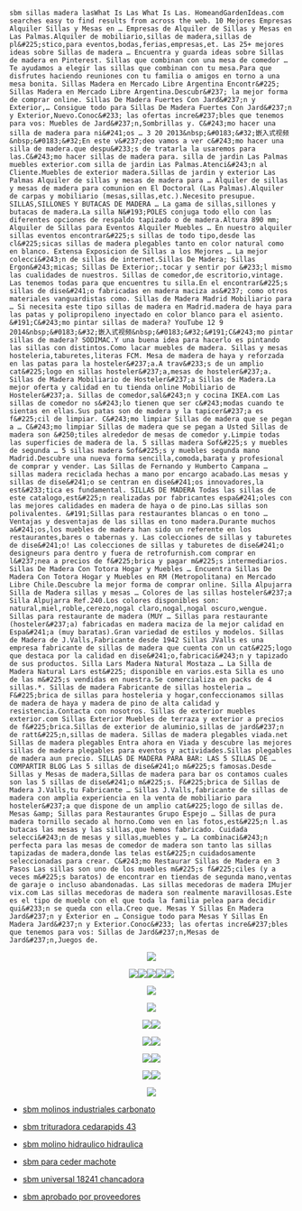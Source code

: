 
```
sbm sillas madera lasWhat Is Las What Is Las. HomeandGardenIdeas.com searches easy to find results from across the web. 10 Mejores Empresas Alquiler Sillas y Mesas en … Empresas de Alquiler de Sillas y Mesas en Las Palmas.Alquiler de mobiliario,sillas de madera,sillas de pl&#225;stico,para eventos,bodas,ferias,empresas,et. Las 25+ mejores ideas sobre Sillas de madera … Encuentra y guarda ideas sobre Sillas de madera en Pinterest. Sillas que combinan con una mesa de comedor … Te ayudamos a elegir las sillas que combinan con tu mesa.Para que disfrutes haciendo reuniones con tu familia o amigos en torno a una mesa bonita. Sillas Madera en Mercado Libre Argentina Encontr&#225; Sillas Madera en Mercado Libre Argentina.Descubr&#237; la mejor forma de comprar online. Sillas De Madera Fuertes Con Jard&#237;n y Exterior,… Consigue todo para Sillas De Madera Fuertes Con Jard&#237;n y Exterior,Nuevo.Conoc&#233; las ofertas incre&#237;bles que tenemos para vos: Muebles de Jard&#237;n,Sombrillas y. C&#243;mo hacer una silla de madera para ni&#241;os … 3 20 2013&nbsp;&#0183;&#32;嵌入式视频&nbsp;&#0183;&#32;En este v&#237;deo vamos a ver c&#243;mo hacer una silla de madera.que despu&#233;s de tratarla la usaremos para las.C&#243;mo hacer sillas de madera para. silla de jardin Las Palmas muebles exterior.com silla de jardin Las Palmas.Atenci&#243;n al Cliente.Muebles de exterior madera.Sillas de jardin y exterior Las Palmas Alquiler de sillas y mesas de madera para … Alquiler de sillas y mesas de madera para comunion en El Doctoral (Las Palmas).Alquiler de carpas y mobiliario (mesas,sillas,etc.).Necesito presupue. SILLAS,SILLONES Y BUTACAS DE MADERA … La gama de sillas,sillones y butacas de madera.La silla N&#193;POLES conjuga todo ello con las diferentes opciones de respaldo tapizado o de madera.Altura 890 mm; Alquiler de Sillas para Eventos Alquiler Muebles … En nuestro alquiler sillas eventos encontrar&#225;s sillas de todo tipo,desde las cl&#225;sicas sillas de madera plegables tanto en color natural como en blanco. Extensa Exposicion de Sillas a los Mejores … La mejor colecci&#243;n de sillas de internet.Sillas De Madera; Sillas Ergon&#243;micas; Sillas De Exterior;.tocar y sentir por &#233;l mismo las cualidades de nuestros. Sillas de comedor,de escritorio,vintage. Las tenemos todas para que encuentres tu silla.En el encontrar&#225;s sillas de dise&#241;o fabricadas en madera maciza as&#237; como otros materiales vanguardistas como. Sillas de Madera Madrid Mobiliario para … Si necesita este tipo sillas de madera en Madrid.madera de haya para las patas y polipropileno inyectado en color blanco para el asiento. &#191;C&#243;mo pintar sillas de madera? YouTube 12 9 2014&nbsp;&#0183;&#32;嵌入式视频&nbsp;&#0183;&#32;&#191;C&#243;mo pintar sillas de madera? SODIMAC.Y una buena idea para hacerlo es pintando las sillas con distintos.Como lacar muebles de madera. Sillas y mesas hosteleria,taburetes,literas FCM. Mesa de madera de haya y reforzada en las patas para la hosteler&#237;a.A trav&#233;s de un amplio cat&#225;logo en sillas hosteler&#237;a,mesas de hosteler&#237;a. Sillas de Madera Mobiliario de Hosteler&#237;a Sillas de Madera.La mejor oferta y calidad en tu tienda online Mobiliario de Hosteler&#237;a. Sillas de comedor,sal&#243;n y cocina IKEA.com Las sillas de comedor no s&#243;lo tienen que ser c&#243;modas cuando te sientas en ellas.Sus patas son de madera y la tapicer&#237;a es f&#225;cil de limpiar. C&#243;mo limpiar Sillas de madera que se pegan a … C&#243;mo limpiar Sillas de madera que se pegan a Usted Sillas de madera son &#250;tiles alrededor de mesas de comedor y.Limpie todas las superficies de madera de la. 5 sillas madera Sof&#225;s y muebles de segunda … 5 sillas madera Sof&#225;s y muebles segunda mano Madrid.Descubre una nueva forma sencilla,comoda,barata y profesional de comprar y vender. Las Sillas de Fernando y Humberto Campana … sillas madera reciclada hechas a mano por encargo acabado.Las mesas y sillas de dise&#241;o se centran en dise&#241;os innovadores,la est&#233;tica es fundamental. SILLAS DE MADERA Todas las sillas de este catalogo,est&#225;n realizadas por fabricantes espa&#241;oles con las mejores calidades en madera de haya o de pino.Las sillas son polivalentes. &#191;Sillas para restaurantes blancas o en tono … Ventajas y desventajas de las sillas en tono madera.Durante muchos a&#241;os,los muebles de madera han sido un referente en los restaurantes,bares o tabernas y. Las colecciones de sillas y taburetes de dise&#241;o! Las colecciones de sillas y taburetes de dise&#241;o designeurs para dentro y fuera de retrofurnish.com comprar en l&#237;nea a precios de f&#225;brica y pagar m&#225;s intermediarios. Sillas De Madera Con Totora Hogar y Muebles … Encuentra Sillas De Madera Con Totora Hogar y Muebles en RM (Metropolitana) en Mercado Libre Chile.Descubre la mejor forma de comprar online. Silla Alpujarra Silla de Madera sillas y mesas … Colores de las sillas hosteler&#237;a Silla Alpujarra Ref.240.Los colores disponibles son: natural,miel,roble,cerezo,nogal claro,nogal,nogal oscuro,wengue. Sillas para restaurante de madera (MUY … Sillas para restaurante (hosteler&#237;a) fabricadas en madera maciza de la mejor calidad en Espa&#241;a (muy baratas).Gran variedad de estilos y modelos. Sillas de Madera de J.Valls,Fabricante desde 1942 Sillas JValls es una empresa fabricante de sillas de madera que cuenta con un cat&#225;logo que destaca por la calidad en dise&#241;o,fabricaci&#243;n y tapizado de sus productos. Silla Lars Madera Natural Mostaza … La Silla de Madera Natural Lars est&#225; disponible en varios.esta Silla es uno de las m&#225;s vendidas en nuestra.Se comercializa en packs de 4 sillas.*. Sillas de madera Fabricante de sillas hosteleria … F&#225;brica de sillas para hosteleria y hogar,confeccionamos sillas de madera de haya y madera de pino de alta calidad y resistencia.Contacta con nosotros. Sillas de exterior muebles exterior.com Sillas Exterior Muebles de terraza y exterior a precios de f&#225;brica.Sillas de exterior de aluminio,sillas de jard&#237;n de ratt&#225;n,sillas de madera. Sillas de madera plegables viada.net Sillas de madera plegables Entra ahora en Viada y descubre las mejores sillas de madera plegables para eventos y actividades.Sillas plegables de madera aun precio. SILLAS DE MADERA PARA BAR: LAS 5 SILLAS DE … COMPARTIR BLOG Las 5 sillas de dise&#241;o m&#225;s famosas.Desde Sillas y Mesas de madera,Sillas de madera para bar os contamos cuales son las 5 sillas de dise&#241;o m&#225;s. F&#225;brica de Sillas de Madera J.Valls,tu Fabricante … Sillas J.Valls,fabricante de sillas de madera con amplia experiencia en la venta de mobiliario para hosteler&#237;a que dispone de un amplio cat&#225;logo de sillas de. Mesas &amp; Sillas para Restaurantes Grupo Espejo … Sillas de pura madera tornillo secado al horno.Como ven en las fotos,est&#225;n l.as butacas las mesas y las sillas,que hemos fabricado. Cuidada selecci&#243;n de mesas y sillas,muebles y … La combinaci&#243;n perfecta para las mesas de comedor de madera son tanto las sillas tapizadas de madera,donde las telas est&#225;n cuidadosamente seleccionadas para crear. C&#243;mo Restaurar Sillas de Madera en 3 Pasos Las sillas son uno de los muebles m&#225;s f&#225;ciles (y a veces m&#225;s baratos) de encontrar en tiendas de segunda mano,ventas de garaje o incluso abandonadas. Las sillas mecedoras de madera IMujer vix.com Las sillas mecedoras de madera son realmente maravillosas.Este es el tipo de mueble con el que toda la familia pelea para decidir qui&#233;n se queda con ella.Creo que. Mesas Y Sillas En Madera Jard&#237;n y Exterior en … Consigue todo para Mesas Y Sillas En Madera Jard&#237;n y Exterior.Conoc&#233; las ofertas incre&#237;bles que tenemos para vos: Sillas de Jard&#237;n,Mesas de Jard&#237;n,Juegos de. 
```

<div align="center">

<a href="https://es-crusher.shibang-china.com/github&k=sbm+sillas+madera+las"><img src="https://static.shibang-china.com/es/crusher/logo.jpg"></a>

<a href="https://es-crusher.shibang-china.com/github&k=sbm+sillas+madera+las"><img src="https://static.shibang-china.com/es/crusher/index.jpg"></a><a href="https://es-crusher.shibang-china.com/material.htmlgithub&k=sbm+sillas+madera+las"><img src="https://static.shibang-china.com/es/crusher/material.jpg"></a><a href="https://es-crusher.shibang-china.com/application.htmlgithub&k=sbm+sillas+madera+las"><img src="https://static.shibang-china.com/es/crusher/application.jpg"></a><a href="https://es-crusher.shibang-china.com/aboutus.htmlgithub&k=sbm+sillas+madera+las"><img src="https://static.shibang-china.com/es/crusher/aboutus.jpg"></a><a href="https://es-crusher.shibang-china.com/contact.htmlgithub&k=sbm+sillas+madera+las"><img src="https://static.shibang-china.com/es/crusher/contact.jpg"></a>

<a href="https://es-crusher.shibang-china.com/github&k=sbm+sillas+madera+las"><img src="https://static.shibang-china.com/es/crusher/banner.jpg"></a>

<a href="https://swt.shibang-china.com/github&k=sbm+sillas+madera+las"><img src="https://static.shibang-china.com/es/crusher/text.jpg"></a>

<a href="https://swt.shibang-china.com/github&k=sbm+sillas+madera+las"><img src="https://static.shibang-china.com/es/crusher/chat.jpg"></a><a href="https://es-crusher.shibang-china.com/contact.htmlgithub&k=sbm+sillas+madera+las"><img src="https://static.shibang-china.com/es/crusher/message.jpg"></a>

<a href="https://es-crusher.shibang-china.com/products/pe.htmlgithub&k=sbm+sillas+madera+las"><img src="https://static.shibang-china.com/es/crusher/pe.jpg"></a><a href="https://es-crusher.shibang-china.com/products/pf.htmlgithub&k=sbm+sillas+madera+las"><img src="https://static.shibang-china.com/es/crusher/pf.jpg"></a>

<a href="https://es-crusher.shibang-china.com/products/hpt.htmlgithub&k=sbm+sillas+madera+las"><img src="https://static.shibang-china.com/es/crusher/hpt.jpg"></a><a href="https://es-crusher.shibang-china.com/products/vsi.htmlgithub&k=sbm+sillas+madera+las"><img src="https://static.shibang-china.com/es/crusher/vsi.jpg"></a>

<a href="https://es-crusher.shibang-china.com/products/klv.htmlgithub&k=sbm+sillas+madera+las"><img src="https://static.shibang-china.com/es/crusher/klv.jpg"></a><a href="https://es-crusher.shibang-china.com/products/portable.htmlgithub&k=sbm+sillas+madera+las"><img src="https://static.shibang-china.com/es/crusher/portable.jpg"></a>

<a href="https://swt.shibang-china.com/github&k=sbm+sillas+madera+las"><img src="https://static.shibang-china.com/es/crusher/case.jpg"></a>

</div>


* [sbm molinos industriales carbonato](sbm%20molinos%20industriales%20carbonato.md)

* [sbm trituradora cedarapids 43](sbm%20trituradora%20cedarapids%2043.md)

* [sbm molino hidraulico hidraulica](sbm%20molino%20hidraulico%20hidraulica.md)

* [sbm para ceder machote](sbm%20para%20ceder%20machote.md)

* [sbm universal 18241 chancadora](sbm%20universal%2018241%20chancadora.md)

* [sbm aprobado por proveedores](sbm%20aprobado%20por%20proveedores.md)